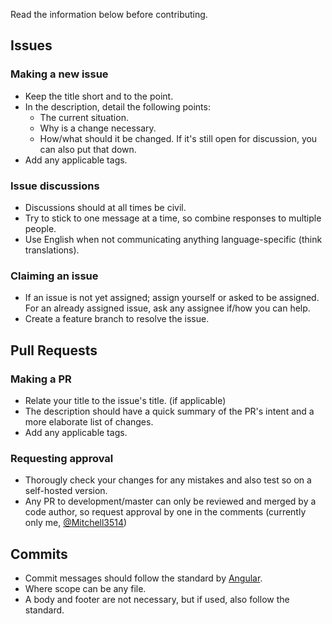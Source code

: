 Read the information below before contributing.

## Issues
### Making a new issue
- Keep the title short and to the point.
- In the description, detail the following points:
  - The current situation.
  - Why is a change necessary.
  - How/what should it be changed. If it's still open for discussion, you can also put that down.
- Add any applicable tags.

### Issue discussions
- Discussions should at all times be civil.
- Try to stick to one message at a time, so combine responses to multiple people.
- Use English when not communicating anything language-specific (think translations).

### Claiming an issue
- If an issue is not yet assigned; assign yourself or asked to be assigned.  
For an already assigned issue, ask any assignee if/how you can help.
- Create a feature branch to resolve the issue.

## Pull Requests

### Making a PR
- Relate your title to the issue's title. (if applicable)
- The description should have a quick summary of the PR's intent and a more elaborate list of changes.
- Add any applicable tags.

### Requesting approval
- Thorougly check your changes for any mistakes and also test so on a self-hosted version.
- Any PR to development/master can only be reviewed and merged by a code author, so request approval by one in the comments (currently only me, [@Mitchell3514][github-Mitchell3514])

## Commits
- Commit messages should follow the standard by [Angular][angular-contributing].
- Where scope can be any file.
- A body and footer are not necessary, but if used, also follow the standard.



[angular-contributing]: https://github.com/angular/angular/blob/master/CONTRIBUTING.md#commit
[github-Mitchell3514]: https://github.com/Mitchell3514